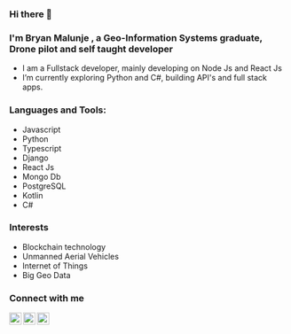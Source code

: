 ### Hi there 👋


### I'm Bryan Malunje , a Geo-Information Systems graduate, Drone pilot and self taught developer
- I am a Fullstack developer, mainly developing on Node Js and React Js
- I’m currently exploring Python and C#, building API's and full stack apps.

### Languages and Tools:
 * Javascript
 * Python
 * Typescript
 * Django
 * React Js
 * Mongo Db
 * PostgreSQL
 * Kotlin
 * C#


### Interests
  * Blockchain technology
  * Unmanned Aerial Vehicles
  * Internet of Things
  * Big Geo Data

### Connect with me
  [<img align="left" alt="attic_bryan | Twitter" width="22px" color="white" src="https://cdn.jsdelivr.net/npm/simple-icons@v3/icons/twitter.svg" />](https://twitter.com/attic_bryan)
  [<img align="left" alt="bryan malunje | LinkedIn" color="white" width="22px" src="https://cdn.jsdelivr.net/npm/simple-icons@v3/icons/linkedin.svg" />](https://www.linkedin.com/in/bryan-malunje-0177b819a)
  [<img align="left" alt="cacti_attic | Instagram" color="white" width="22px" src="https://cdn.jsdelivr.net/npm/simple-icons@v3/icons/instagram.svg" />](https://www.instagram.com/cacti_nutts/)
  
